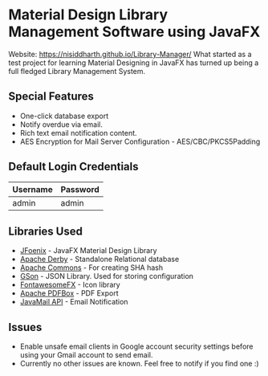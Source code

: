 # Material Design Library Management Software using JavaFX
Website: https://nisiddharth.github.io/Library-Manager/
What started as a test project for learning Material Designing in JavaFX has turned up being a full fledged Library Management System.
  
## Special Features
* One-click database export
* Notify overdue via email.
* Rich text email notification content.
* AES Encryption for Mail Server Configuration - AES/CBC/PKCS5Padding
## Default Login Credentials
| Username | Password |
| -------- | -------- |
| admin    | admin    |

## Libraries Used
  * [JFoenix](https://github.com/jfoenixadmin/JFoenix) - JavaFX Material Design Library
  * [Apache Derby](https://db.apache.org/derby/) - Standalone Relational database
  * [Apache Commons](https://commons.apache.org/) - For creating SHA hash
  * [GSon](https://github.com/google/gson) - JSON Library. Used for storing configuration
  * [FontawesomeFX](https://bitbucket.org/Jerady/fontawesomefx) - Icon library
  * [Apache PDFBox](https://pdfbox.apache.org/) - PDF Export
  * [JavaMail API](http://www.oracle.com/technetwork/java/javamail/index.html) - Email Notification

## Issues
* Enable unsafe email clients in Google account security settings before using your Gmail account to send email.
* Currently no other issues are known. Feel free to notify if you find one :)
